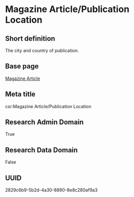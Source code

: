 # Magazine Article/Publication Location
## Short definition
The city and country of publication.
## Base page
[Magazine Article](https://github.com/EuroCRIS/CASRAI-Dictionairies/blob/main/Objects/Magazine%20Article.md)
## Meta title
csr:Magazine Article/Publication Location
## Research Admin Domain
True
## Research Data Domain
False
## UUID
2829c6b9-5b2d-4a30-8890-8e8c280af9a3
